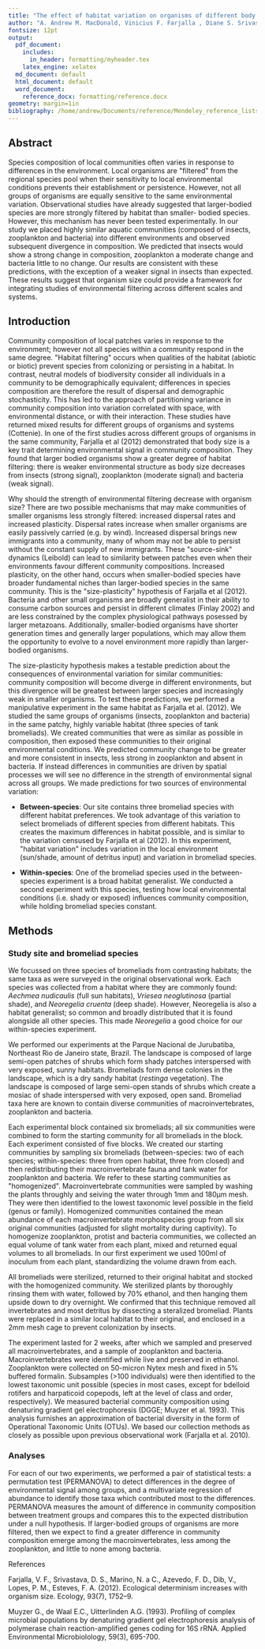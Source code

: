 ```yaml
---
title: "The effect of habitat variation on organisms of different body size"
author: "A. Andrew M. MacDonald, Vinicius F. Farjalla , Diane S. Srivastava"
fontsize: 12pt
output:
  pdf_document:
    includes:
      in_header: formatting/myheader.tex
    latex_engine: xelatex
  md_document: default
  html_document: default
  word_document:
    reference_docx: formatting/reference.docx
geometry: margin=1in
bibliography: /home/andrew/Documents/reference/Mendeley_reference_lists/04_OrgSizeHabitat.bib
---
```


## Abstract

Species composition of local communities often varies in response to
differences in the environment. Local organisms are "filtered" from the
regional species pool when their sensitivity to local environmental conditions
prevents their establishment or persistence. However, not all groups of
organisms are equally sensitive to the same environmental variation.
Observational studies have already suggested that larger-bodied species are
more strongly filtered by habitat than smaller- bodied species. However, this
mechanism has never been tested experimentally. In our study we placed highly
similar aquatic communities (composed of insects, zooplankton and bacteria)
into different environments and observed subsequent divergence in composition.
We predicted that insects would show a strong change in composition,
zooplankton a moderate change and bacteria little to no change. Our results are
consistent with these predictions, with the exception of a weaker signal in
insects than expected. These results suggest that organism size could provide
a framework for integrating studies of environmental filtering across
different scales and systems.

## Introduction

Community composition of local patches varies in response to the environment;
however not all species within a community respond in the same degree.
"Habitat filtering" occurs when qualities of the habitat (abiotic or biotic)
prevent species from colonizing or persisting in a habitat. In contrast,
neutral models of biodiversity consider all individuals in a community to be
demographically equivalent; differences in species composition are therefore
the result of dispersal and demographic stochasticity. This has led to the
approach of partitioning variance in community composition into variation
correlated with space, with environmental distance, or with their interaction.
These studies have returned mixed results for different groups of organisms
and systems (Cottenie). In one of the first studies across different groups of
organisms in the same community, Farjalla et al (2012) demonstrated that body
size is a key trait determining environmental signal in community composition.
They found that larger bodied organisms show a greater degree of
habitat filtering: there is weaker environmental structure as body size
decreases from insects (strong signal), zooplankton (moderate signal) and bacteria
(weak signal).

Why should the strength of environmental filtering decrease with organism
size? There are two possible mechanisms that may make communities of smaller
organisms less strongly filtered: increased dispersal rates and increased
plasticity. Dispersal rates increase when smaller organisms are easily
passively carried (e.g. by wind). Increased dispersal brings new immigrants
into a community, many of whom may not be able to persist without the constant
supply of new immigrants. These "source-sink" dynamics (Leibold) can lead to
similarity between patches even when their environments favour different
community compositions. Increased plasticity, on the other hand, occurs when
smaller-bodied species have broader fundamental niches than larger-bodied
species in the same community. This is the "size-plasticity" hypothesis of
Farjalla et al (2012). Bacteria and other small organisms are broadly
generalist in their ability to consume carbon sources and persist in different
climates (Finlay 2002) and are less constrained by the complex physiological
pathways posessed by larger metazoans. Additionally, smaller-bodied organisms
have shorter generation times and generally larger populations, which may
allow them the opportunity to evolve to a novel environment more rapidly than
larger-bodied organisms.

The size-plasticity hypothesis makes a testable prediction about the
consequences of environmental variation for similar communities: community
composition will become diverge in different environments, but this divergence
will be greatest between larger species and increasingly weak in smaller
organisms. To test these predictions, we performed a manipulative experiment
in the same habitat as Farjalla et al. (2012). We studied the same groups of
organisms (insects, zooplankton and bacteria) in the same patchy, highly
variable habitat (three species of tank bromeliads). We created communities
that were as similar as possible in composition, then exposed these
communities to their original environmental conditions. We predicted community
change to be greater and more consistent in insects, less strong in
zooplankton and absent in bacteria. If instead differences in communities are
driven by spatial processes we will see no difference in the strength of
environmental signal across all groups. We made predictions for two sources of environmental variation:

* __Between-species__: Our site contains three bromeliad species with different habitat preferences. We took advantage of this variation to select bromeliads of different species from different habitats. This creates the maximum differences in habitat possible, and is similar to the variation censused by Farjalla et al (2012). In this experiment, "habitat variation" includes variation in the local environment (sun/shade, amount of detritus input) and variation in bromeliad species.

* __Within-species__: One of the bromeliad species used in the between-species experiment is a broad habitat generalist. We conducted a second experiment with this species, testing how local environmental conditions (i.e. shady or exposed) influences community composition, while holding bromeliad species constant.

## Methods

### Study site and bromeliad species

We focussed on three species of bromeliads from contrasting habitats; the same
taxa as were surveyed in the original observational work. Each species was
collected from a habitat where they are commonly found: _Aechmea nudicaulis_
(full sun habitats), _Vriesea neoglutinosa_ (partial shade), and _Neoregelia
cruenta_ (deep shade). However, Neoregelia is also a habitat generalist; so
common and broadly distributed that it is found alongside all other species.
This made _Neoregelia_ a good choice for our within-species experiment. 

We performed our experiments at the Parque Nacional de Jurubatiba, Northeast
Rio de Janeiro state, Brazil. The landscape is composed of large semi-open
patches of shrubs which form shady patches interspersed with very exposed,
sunny habitats. Bromeliads form dense colonies in the landscape, which is
a dry sandy habitat (_restinga_ vegetation). The landscape is composed of
large semi-open stands of shrubs which create a mosiac of shade interspersed with
very exposed, open sand. Bromeliad taxa here are known to contain diverse
communities of macroinvertebrates, zooplankton and bacteria. 

Each experimental block contained six bromeliads; all six communities were
combined to form the starting community for all bromeliads in the block. Each
experiment consisted of five blocks. We created our starting communities by
sampling six bromeliads (between-species: two of each species; within-species:
three from open habitat, three from closed) and then redistributing their
macroinvertebrate fauna and tank water for zooplankton and bacteria. We refer
to these starting communities as "homogenized". Macroinvertebrate communities
were sampled by washing the plants throughly and seiving the water through 1mm
and 180µm mesh. They were then identified to the lowest taxonomic level
possible in the field (genus or family). Homogenized communities contained the
mean abundance of each macroinvertebrate morphospecies group from all six
original communities (adjusted for slight mortality during captivity). To
homogenize zooplankton, protist and bacteria communities, we collected an
equal volume of tank water from each plant, mixed and returned equal volumes
to all bromeliads. In our first experiment we used 100ml of inoculum from each
plant, standardizing the volume drawn from each.

All bromeliads were sterilized, returned to their original habitat and stocked
with the homogenized community. We sterilized plants by thoroughly rinsing
them with water, followed by 70% ethanol, and then hanging them upside down to
dry overnight. We confirmed that this technique removed all invertebrates and
most detritus by dissecting a steralized bromeliad. Plants were replaced in a
similar local habitat to their original, and enclosed in a 2mm mesh cage to
prevent colonization by insects. 

The experiment lasted for 2 weeks, after which we sampled and preserved all
macroinvertebrates, and a sample of zooplankton and bacteria.
Macroinvertebrates were identified while live and preserved in ethanol.
Zooplankton were collected on 50-micron Nytex mesh and fixed in 5% buffered
formalin. Subsamples (>100 individuals) were then identified to the lowest
taxonomic unit possible (species in most cases, except for bdelloid rotifers
and harpaticoid copepods, left at the level of class and order, respectively).
We measured bacterial community composition using denaturing gradient gel
electrophoresis (DGGE; Muyzer et al. 1993). This analysis furnishes an
approximation of bacterial diversity in the form of Operational Taxonomic
Units (OTUs). We based our collection methods as closely as possible upon
previous observational work (Farjalla et al. 2010).

### Analyses

<!-- hypotheses you tested and what type of results you were
expecting -->

For eacn of our two experiments, we performed a pair of statistical tests: a
permutation test (PERMANOVA) to detect differences in the degree of
environmental signal among groups, and a multivariate regression of abundance
to identify those taxa which contributed most to the differences. PERMANOVA
measures the amount of difference in community composition between treatment
groups and compares this to the expected distribution under a null hypothesis.
If larger-bodied groups of organisms are more filtered, then we expect to find
a greater difference in community composition emerge among the
macroinvertebrates, less among the zooplankton, and little to none among
bacteria.

References

Farjalla, V. F., Srivastava, D. S., Marino, N. a C., Azevedo, F. D., Dib, V.,
Lopes, P. M., Esteves, F. A. (2012). Ecological determinism increases with
organism size. Ecology, 93(7), 1752–9.

Muyzer G., de Waal E.C., Uitterlinden A.G. (1993). Profiling of complex
microbial populations by denaturing gradient gel electrophoresis analysis of
polymerase chain reaction-amplified genes coding for 16S rRNA. Applied
Environmental Microbiolology, 59(3), 695-700.

